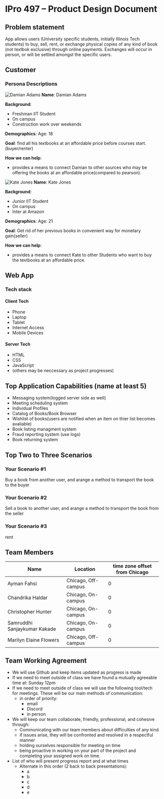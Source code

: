 # IPro 497 – Product Design Document

## Problem statement
App allows users (University specific students, initially Illinois Tech students) to buy, sell, rent, or exchange physical copies of any kind of book (not textbok exclusive) through online payments. Exchanges will occur in person, or will be settled amongst the specific users.
 
## Customer
### Persona Descriptions
![Damian Adams](/assets/Damian.png)
**Name**: Damian Adams

**Background**:
- Freshman IIT Student
- On campus
- Construction work over weekends

**Demographics**:
 Age: 18

 **Goal**: find all his textbooks at an affordable price before courses start.(buyer/renter)

 **How we can help**:
 - provides a means to connect Damian to other sources who may be offering the books at an affordable price(compared to pearson).


![Kate Jones](/assets/kate.png)
 **Name**: Kate Jones

**Background**:
- Junior IIT Student
- On campus
- Inter at Amazon

**Demographics**:
 Age: 21

 **Goal**: Get rid of her previous books in convenient way for monetary gain(seller)

 **How we can help**:
 - provides a means to connect Kate to other Students who want to buy the textbooks at an affordable price.
 

 
## Web App
### Tech stack
#### Client Tech 
- Phone
- Laptop
- Tablet
- Internet Access
- Mobile Devices
#### Server Tech
- HTML
- CSS
- JavaScript
- (others may be neccessary as project progresses)

## Top Application Capabilities (name at least 5)
- Messaging system(logged server side as well)
- Meeting scheduling system
- Individual Profiles
- Catalog of Books/Book Browser
- Wishlist of books(users are notified when an item on thier list becomes avaliable)
- Book listing managment system
- Fraud reporting system (use logs)
- Book returning system

## Top Two to Three Scenarios

### Your Scenario #1
Buy a book from another user, and arange a method to transport the book to the buyer
### Your Scenario #2
Sell a book to another user, and arange a method to transport the book from the seller
### Your Scenario #3
rent

## Team Members
| Name  |Location |  time zone offset from Chicago |
| --- | ----------- | ----------------------------|
| Ayman Fahsi | Chicago, Off-campus  | 0  | 
| Chandrika Haldar | Chicago, On-campus | 0 |
| Christopher Hunter | Chicago, On-campus | 0 |
| Samruddhi Sanjaykumar Kakade | Chicago, On-campus | 0 |
| Marilyn Elaine Flowers | Chicago, Off-campus | 0 |

## Team Working Agreement
- We will use Github and keep items updated as progress is made
- If we need to meet outside of class we have found a mutually agreeable time at: Sunday 12pm
- If we need to meet outside of class we will use the following tool/tech for meetings. These will be our main methods of communication: 
    - in order of priority:
        - email
        - Discord
        - in person
- We will keep our team collaborate, friendly, professional, and cohesive through:
  - Communicating with our team members about difficulties of any kind
  - if issues arise, they will be confronted and  resolved in a respectful manner
  - holding ourselves responsible for meeting on time
  - being proactive in working on your part of the project and completing your assigned work on time.
- List of who will present progress report and at what times
    - Alternate in this order (2 back to back presentations):
        - a
        - b
        - c
        - d
        - e
